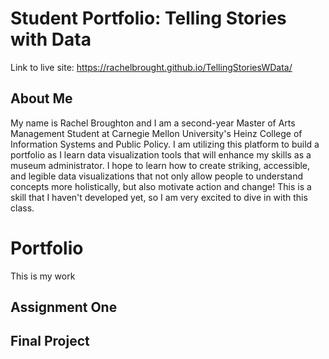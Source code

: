 # Student Portfolio: Telling Stories with Data

Link to live site: https://rachelbrought.github.io/TellingStoriesWData/
## About Me
My name is Rachel Broughton and I am a second-year Master of Arts Management Student at Carnegie Mellon University's Heinz College of Information Systems and Public Policy. I am utilizing this platform to build a portfolio as I learn data visualization tools that will enhance my skills as a museum administrator.
I hope to learn how to create striking, accessible, and legible data visualizations that not only allow people to understand concepts more holistically, but also motivate action and change! This is a skill that I haven't developed yet, so I am very excited to dive in with this class. 
# Portfolio
This is my work
## Assignment One
## Final Project
